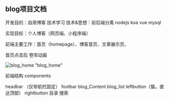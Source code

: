 ## blog项目文档
开发目的：自用博客 技术学习
技术&思想：前后端分离 nodejs koa vue mysql

实现目标：个人博客（网页端、小程序端）

前端主要工作：首页（homepage）、博客首页、文章展示页、


首页点击后 卷帘动画

![blog_home](../../Blog%20file/设计原型/blog-首页.png) "blog_home"

前端结构 components 

headbar （仅导航栏固定）
footbar
blog_Content
blog_list
leftbutton（猫，直达顶部）
rightbutton 目录 搜索
